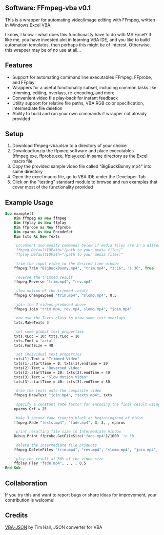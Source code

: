 ## Software: FFmpeg-vba v0.1

This is a wrapper for automating video/image editing with FFmpeg, written in Windows Excel VBA.

I know, I know - what does this functionality have to do with MS Excel? If like me, you have invested alot in learning VBA IDE, and you like to build automation templates, then perhaps this might be of interest. Otherwise, this wrapper may be of no use at all...

## Features

- Support for automating command line executables FFmpeg, FFprobe, and FFplay 
- Wrappers for a useful functionality subset, including common tasks like trimming, editing, overlays, re-encoding, and more
- Convenient video file play-back for instant feedback
- Utility support for relative file paths, VBA RGB color specification, intermediate file deletion
- Ability to build and run your own commands if wrapper not already provided

## Setup

1) Download ffmpeg-vba.xlsm to a directory of your choice
2) Download/unzip the ffpmeg software and place executables (ffmpeg.exe, ffprobe.exe, ffplay.exe) in same directory as the Excel macro file
3) Copy the provided sample video file called "BigBuckBunny.mp4" into same directory
4) Open the excel macro file, go to VBA IDE under the Developer Tab
5) Click on the "testing" standard module to browse and run examples that cover most of the functionality provided

## Example Usage

```vb
Sub example()
    Dim ffmpeg As New ffmpeg
    Dim ffplay As New ffplay
    Dim ffprobe as New ffprobe
    Dim eparms As New EncodeSet
    Dim txts As New Texts
    
    'uncomment and modify commands below if media files are in a different loc than this Excel file
    'ffmpeg.DefaultIOPath="[path to your media files]"
    'ffplay.DefaultIOPath="[path to your media files]"
    
    'trim the input video to the desired time window
    ffmpeg.Trim "BigBuckBunny.mp4", "trim.mp4", "1:16", "1:36", True
    
    'reverse the trimmed result
    ffmpeg.Reverse "trim.mp4", "rev.mp4"
    
    'slow motion of the trimmed result
    ffmpeg.ChangeSpeed "trim.mp4", "slomo.mp4", 0.5
    
    'join the 3 videos produced above
    ffmpeg.Join "trim.mp4, rev.mp4, slomo.mp4", "join.mp4"
    
    'now use the Texts class to draw some text overlays
    txts.MakeTexts 3
    
    'set some global text properties
    txts.XLoc = 10: txts.YLoc = 10
    txts.Font = "arial"
    txts.FontSize = 48
    
    'set individual text properties
    txts(1).Text = "Trimmed Video"
    txts(1).startTime = 0: txts(1).endTime = 20
    txts(2).Text = "Reversed Video"
    txts(2).startTime = 20: txts(2).endTime = 40
    txts(3).Text = "Slow Motion Video"
    txts(3).startTime = 40: txts(3).endTime = 80
    
    'draw the texts onto the composite video
    ffmpeg.DrawText "join.mp4", "texts.mp4", txts
    
    'specify a constant rate factor for encoding the final result using EncodeSet class
    eparms.Crf = 25
    
    'Make 3 second fade from/to black at beginning/end of video
    ffmpeg.Fade "texts.mp4", "fade.mp4", 3, 3, , eparms
    
    'print resulting file size to Intermediate Window
    Debug.Print ffprobe.GetFileSize("fade.mp4")/1000 'in kb
    
    'delete the intermediate file products
    ffmpeg.DeleteFiles "trim.mp4", "rev.mp4", "slomo.mp4", "join.mp4", "texts.mp4"
    
    'play the result at 50% of the video size
    ffplay.Play "fade.mp4", , , , 0.5
End Sub
```

## Collaboration

If you try this and want to report bugs or share ideas for improvement, your contribution is welcome!

## Credits

[VBA-JSON](https://github.com/VBA-tools/VBA-JSON) by Tim Hall, JSON converter for VBA
